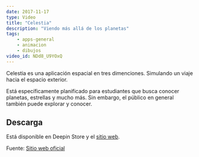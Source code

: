 ```yaml
---
date: 2017-11-17
type: Video
title: "Celestia"
description: "Viendo más allá de los planetas"
tags:
    - apps-general
    - animacion
    - dibujos
video_id: NDd8_U9YOxQ
---
```


Celestia es una aplicación espacial en tres dimenciones. Simulando un viaje hacia el espacio exterior.

Está específicamente planificado para estudiantes que busca conocer planetas, estrellas y mucho más. Sin embargo, el público en general también puede explorar y conocer.

## Descarga

Está disponible en Deepin Store y el [sitio web](https://celestiaproject.net/).

Fuente: [Sitio web oficial](https://celestiaproject.net/)
